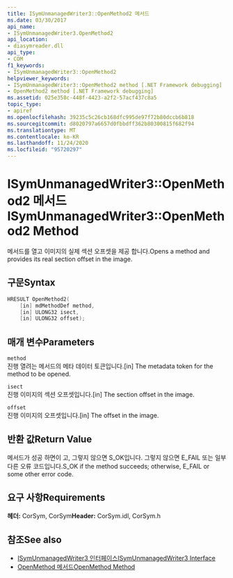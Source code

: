 ```yaml
---
title: ISymUnmanagedWriter3::OpenMethod2 메서드
ms.date: 03/30/2017
api_name:
- ISymUnmanagedWriter3.OpenMethod2
api_location:
- diasymreader.dll
api_type:
- COM
f1_keywords:
- ISymUnmanagedWriter3::OpenMethod2
helpviewer_keywords:
- ISymUnmanagedWriter3::OpenMethod2 method [.NET Framework debugging]
- OpenMethod2 method [.NET Framework debugging]
ms.assetid: 025e358c-448f-4423-a2f2-57acf437c8a5
topic_type:
- apiref
ms.openlocfilehash: 39235c5c26cb168dfc995de97f72b80dccb6b818
ms.sourcegitcommit: d8020797a6657d0fbbdff362b80300815f682f94
ms.translationtype: MT
ms.contentlocale: ko-KR
ms.lasthandoff: 11/24/2020
ms.locfileid: "95720297"
---
```

# <a name="isymunmanagedwriter3openmethod2-method"></a><span data-ttu-id="ff20e-102">ISymUnmanagedWriter3::OpenMethod2 메서드</span><span class="sxs-lookup"><span data-stu-id="ff20e-102">ISymUnmanagedWriter3::OpenMethod2 Method</span></span>

<span data-ttu-id="ff20e-103">메서드를 열고 이미지의 실제 섹션 오프셋을 제공 합니다.</span><span class="sxs-lookup"><span data-stu-id="ff20e-103">Opens a method and provides its real section offset in the image.</span></span>  
  
## <a name="syntax"></a><span data-ttu-id="ff20e-104">구문</span><span class="sxs-lookup"><span data-stu-id="ff20e-104">Syntax</span></span>  
  
```cpp  
HRESULT OpenMethod2(
    [in] mdMethodDef method,  
    [in] ULONG32 isect,  
    [in] ULONG32 offset);  
```  
  
## <a name="parameters"></a><span data-ttu-id="ff20e-105">매개 변수</span><span class="sxs-lookup"><span data-stu-id="ff20e-105">Parameters</span></span>  

 `method`  
 <span data-ttu-id="ff20e-106">진행 열려는 메서드의 메타 데이터 토큰입니다.</span><span class="sxs-lookup"><span data-stu-id="ff20e-106">[in] The metadata token for the method to be opened.</span></span>  
  
 `isect`  
 <span data-ttu-id="ff20e-107">진행 이미지의 섹션 오프셋입니다.</span><span class="sxs-lookup"><span data-stu-id="ff20e-107">[in] The section offset in the image.</span></span>  
  
 `offset`  
 <span data-ttu-id="ff20e-108">진행 이미지의 오프셋입니다.</span><span class="sxs-lookup"><span data-stu-id="ff20e-108">[in] The offset in the image.</span></span>  
  
## <a name="return-value"></a><span data-ttu-id="ff20e-109">반환 값</span><span class="sxs-lookup"><span data-stu-id="ff20e-109">Return Value</span></span>  

 <span data-ttu-id="ff20e-110">메서드가 성공 하면이 고, 그렇지 않으면 S_OK입니다. 그렇지 않으면 E_FAIL 또는 일부 다른 오류 코드입니다.</span><span class="sxs-lookup"><span data-stu-id="ff20e-110">S_OK if the method succeeds; otherwise, E_FAIL or some other error code.</span></span>  
  
## <a name="requirements"></a><span data-ttu-id="ff20e-111">요구 사항</span><span class="sxs-lookup"><span data-stu-id="ff20e-111">Requirements</span></span>  

 <span data-ttu-id="ff20e-112">**헤더:** CorSym, CorSym</span><span class="sxs-lookup"><span data-stu-id="ff20e-112">**Header:** CorSym.idl, CorSym.h</span></span>  
  
## <a name="see-also"></a><span data-ttu-id="ff20e-113">참조</span><span class="sxs-lookup"><span data-stu-id="ff20e-113">See also</span></span>

- [<span data-ttu-id="ff20e-114">ISymUnmanagedWriter3 인터페이스</span><span class="sxs-lookup"><span data-stu-id="ff20e-114">ISymUnmanagedWriter3 Interface</span></span>](isymunmanagedwriter3-interface.md)
- [<span data-ttu-id="ff20e-115">OpenMethod 메서드</span><span class="sxs-lookup"><span data-stu-id="ff20e-115">OpenMethod Method</span></span>](isymunmanagedwriter-openmethod-method.md)

